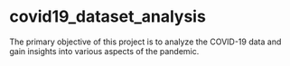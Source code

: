 # covid19_dataset_analysis
The primary objective of this project is to analyze the COVID-19 data and gain insights into various aspects of the pandemic. 
